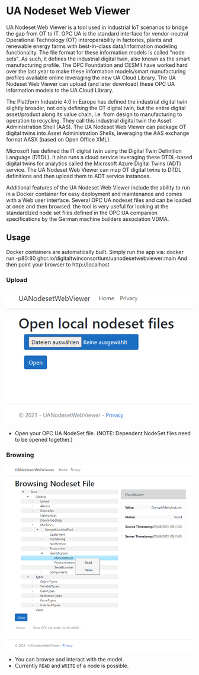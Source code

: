# UA Nodeset Web Viewer
UA Nodeset Web Viewer is a tool used in Industrial IoT scenarios to bridge the gap from OT to IT. OPC UA is the standard interface for vendor-neutral Operational Technology (OT) interoperability in factories, plants and renewable energy farms with best-in-class data/information modeling functionality. The file format for these information models is called "node sets". As such, it defines the industrial digital twin, also known as the smart manufacturing profile. The OPC Foundation and CESMII have worked hard over the last year to make these information models/smart manufacturing profiles available online leveraging the new UA Cloud Library. The UA Nodeset Web Viewer can upload (and later download) these OPC UA information models to the UA Cloud Library.

The Plattform Industrie 4.0 in Europe has defined the industrial digital twin slightly broader, not only defining the OT digital twin, but the entire digital asset/product along its value chain, i.e. from design to manufacturing to operation to recycling. They call this industrial digital twin the Asset Administration Shell (AAS). The UA Nodeset Web Viewer can package OT digital twins into Asset Administration Shells, leveraging the AAS exchange format AASX (based on Open Office XML).

Microsoft has defined the IT digital twin using the Digital Twin Definition Language (DTDL). It also runs a cloud service leveraging these DTDL-based digital twins for analytics called the Microsoft Azure Digital Twins (ADT) service. The UA Nodeset Web Viewer can map OT digital twins to DTDL definitions and then upload them to ADT service instances.

Additional features of the UA Nodeset Web Viewer include the ability to run in a Docker container for easy deployment and maintenance and comes with a Web user interface. Several OPC UA nodeset files and can be loaded at once and then browsed. the tool is very useful for looking at the standardized node set files defined in the OPC UA companion specifications by the German machine builders association VDMA.

## Usage

Docker containers are automatically built. Simply run the app via:
docker run -p80:80 ghcr.io/digitaltwinconsortium/uanodesetwebviewer:main
And then point your browser to http://localhost

###  Upload 

![Start](Docs/Start.png)

- Open your OPC UA NodeSet file. (NOTE: Dependent NodeSet files need to be opened together.)


### Browsing

![Browsing](Docs/Sample.png)

- You can browse and interact with the model.
- Currently `READ` and `WRITE` of a node is possible.

